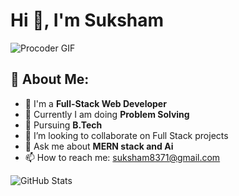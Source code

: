 # Hi 👋, I'm Suksham

![Procoder GIF](https://user-images.githubusercontent.com/74038190/212751818-13da6fd2-27ca-45c4-9c64-3940ccfa6fd3.gif)

## 💫 About Me:
- 🔭 I'm a **Full-Stack Web Developer**
- 🌱 Currently I am doing  **Problem Solving**
- 🌱 Pursuing **B.Tech**
- 👯 I’m looking to collaborate on Full Stack projects
- 💬 Ask me about **MERN stack and Ai**
- 📫 How to reach me: [suksham8371@gmail.com](mailto:suksham8371@gmail.com)
 
![GitHub Stats](https://user-images.githubusercontent.com/74038190/240304586-d48893bd-0757-481c-8d7e-ba3e163feae7.png)
